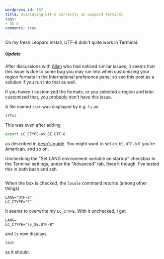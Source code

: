 ```yaml
---
wordpress_id: 187
title: Displaying UTF-8 correctly in Leopard Terminal
tags:
- OS X
comments: true
---
```

On my fresh Leopard install, UTF-8 didn't quite work in Terminal.

<div class="updated">
<h5>Update</h5>

After discussions with <a href="http://macromates.com">Allan</a> who had noticed similar issues, it seems that this issue is due to some bug you may run into when customizing your region formats in the International preference pane; so see this post as a solution if you run into that as well.

If you haven't customized the formats, or you selected a region and later customized that, you probably don't have this issue.
</div>

A file named <code>täst</code> was displayed by e.g. <code>ls</code> as

    t??st

<!--more-->

This was even after adding

``` bash
export LC_CTYPE=sv_SE.UTF-8
```
as described in <a href="http://desp.night.pl/terminal.html">desp's guide</a>. You might want to set <code>en_US.UTF-8</code> if you're American, and so on.

Unchecking the "Set LANG environment variable on startup" checkbox in the Terminal settings, under the "Advanced" tab, fixes it though. I've tested this in both bash and zsh.

<p class="center"><img src="https://henrik.nyh.se/uploads/leopard-terminal-langcheck.png" class="bordered" alt="" /></p>

When the box is checked, the <code>locale</code> command returns (among other things)

``` text
LANG="UTF-8"
LC_CTYPE="C"
```
It seems to overwrite my <code>LC_CTYPE</code>. With it unchecked, I get

``` text
LANG=
LC_CTYPE="sv_SE.UTF-8"
```
and <code>ls</code> now displays

    täst

as it should.
